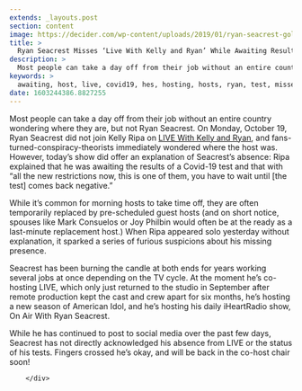 ```yaml
--- 
extends: _layouts.post 
section: content 
image: https://decider.com/wp-content/uploads/2019/01/ryan-seacrest-golden-globes.jpg?quality=90&strip=all&w=1200 
title: > 
  Ryan Seacrest Misses ‘Live With Kelly and Ryan’ While Awaiting Results of COVID-19 Test 
description: > 
  Most people can take a day off from their job without an entire country wondering where they are, but not Ryan Seacrest.On Monday, October 19, Ryan Seacrest did not join Kelly Ripa on LIVE With Kelly and Ryan, and fans-turned-conspiracy-theorists immediately wondered where the host was.When Ripa appeared solo yesterday without explanation, it sparked a series of furious suspicions about his missing presence.Seacrest has been burning the candle at both ends for years working several jobs at once depending on the TV cycle.At the moment he’s co-hosting LIVE, which only just returned to the studio in September after remote production kept the cast and crew apart for six months, he’s hosting a new season of American Idol, and he’s hosting his daily iHeartRadio show, On Air With Ryan Seacrest. 
keywords: > 
  awaiting, host, live, covid19, hes, hosting, hosts, ryan, test, misses, kelly, seacrest, ripa, results 
date: 1603244386.8827255 
--- 
```

<div><p>Most people can take a day off from their job without an entire country wondering where they are, but not Ryan Seacrest. On Monday, October 19, Ryan Seacrest did not join Kelly Ripa on <a href="https://decider.com/show/live-with-kelly-and-ryan/">LIVE With Kelly and Ryan</a>, and fans-turned-conspiracy-theorists immediately wondered where the host was. However, today&#8217;s show did offer an explanation of Seacrest&#8217;s absence: Ripa explained that he was awaiting the results of a Covid-19 test and that with &#8220;all the new restrictions now, this is one of them, you have to wait until [the test] comes back negative.&#8221;</p>
<p>While it&#8217;s common for morning hosts to take time off, they are often temporarily replaced by pre-scheduled guest hosts (and on short notice, spouses like Mark Consuelos or Joy Philbin would often be at the ready as a last-minute replacement host.) When Ripa appeared solo yesterday without explanation, it sparked a series of furious suspicions about his missing presence.</p>
<p>Seacrest has been burning the candle at both ends for years working several jobs at once depending on the TV cycle. At the moment he&#8217;s co-hosting LIVE, which only just returned to the studio in September after remote production kept the cast and crew apart for six months, he&#8217;s hosting a new season of American Idol, and he&#8217;s hosting his daily iHeartRadio show, On Air With Ryan Seacrest.</p>
<p>While he has continued to post to social media over the past few days, Seacrest has not directly acknowledged his absence from LIVE or the status of his tests. Fingers crossed he&#8217;s okay, and will be back in the co-host chair soon!</p>
 
	 
		</div>